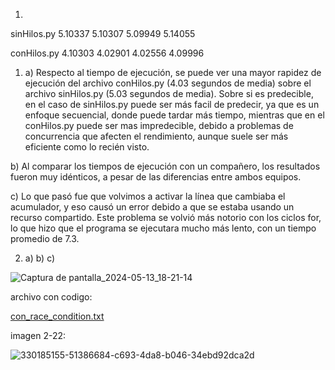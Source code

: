 1)
sinHilos.py
5.10337
5.10307
5.09949
5.14055

conHilos.py
4.10303
4.02901
4.02556
4.09996

1) a) Respecto al tiempo de ejecución, se puede ver una mayor rapidez de ejecución del archivo conHilos.py (4.03 segundos de media) sobre el archivo sinHilos.py (5.03 segundos de media).
Sobre si es predecible, en el caso de sinHilos.py puede ser más facil de predecir, ya que es un enfoque secuencial, donde puede tardar más tiempo, mientras que en el conHilos.py puede ser mas impredecible, debido a problemas de concurrencia que afecten el rendimiento, aunque suele ser más eficiente como lo recién visto.

b) Al comparar los tiempos de ejecución con un compañero, los resultados fueron muy idénticos, a pesar de las diferencias entre ambos equipos.

c) Lo que pasó fue que volvimos a activar la línea que cambiaba el acumulador, y eso causó un error debido a que se estaba usando un recurso compartido. Este problema se volvió más notorio con los ciclos for, lo que hizo que el programa se ejecutara mucho más lento, con un tiempo promedio de 7.3.

2) a) b) c)

![Captura de pantalla_2024-05-13_18-21-14](https://github.com/AcostaLautaro/ASO2024TPs/assets/166446933/173de883-c62f-40d0-9cbb-53e72a1ffc37)

archivo con codigo: 

[con_race_condition.txt](https://github.com/AcostaLautaro/ASO2024TPs/files/15300232/con_race_condition.txt)

imagen 2-22: 

![330185155-51386684-c693-4da8-b046-34ebd92dca2d](https://github.com/AcostaLautaro/ASO2024TPs/assets/166446933/3798c4b0-83a7-4fcd-8112-207c4d881218)

